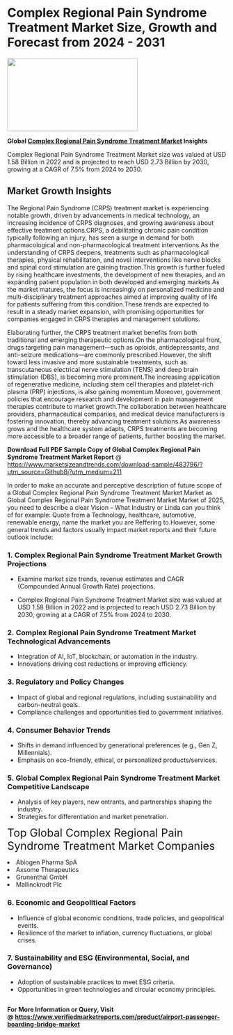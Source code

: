 <H1>Complex Regional Pain Syndrome Treatment Market Size, Growth and Forecast from 2024 - 2031</H1><img class="aligncenter size-medium wp-image-584254" src="https://thirdeyenews.in/wp-content/uploads/2024/09/Global-Market-Research-300x168.jpeg" alt="" width="300" height="168" /><p><strong>Global&nbsp;<a href="https://www.marketsizeandtrends.com/download-sample/483796/?utm_source=Github8j?utm_medium=211">Complex Regional Pain Syndrome Treatment Market</a> Insights</strong></p><p>Complex Regional Pain Syndrome Treatment Market size was valued at USD 1.58 Billion in 2022 and is projected to reach USD 2.73 Billion by 2030, growing at a CAGR of 7.5% from 2024 to 2030.</p><p><h2>Market Growth Insights</h2> <p>The Regional Pain Syndrome (CRPS) treatment market is experiencing notable growth, driven by advancements in medical technology, an increasing incidence of CRPS diagnoses, and growing awareness about effective treatment options.CRPS, a debilitating chronic pain condition typically following an injury, has seen a surge in demand for both pharmacological and non-pharmacological treatment interventions.As the understanding of CRPS deepens, treatments such as pharmacological therapies, physical rehabilitation, and novel interventions like nerve blocks and spinal cord stimulation are gaining traction.This growth is further fueled by rising healthcare investments, the development of new therapies, and an expanding patient population in both developed and emerging markets.As the market matures, the focus is increasingly on personalized medicine and multi-disciplinary treatment approaches aimed at improving quality of life for patients suffering from this condition.These trends are expected to result in a steady market expansion, with promising opportunities for companies engaged in CRPS therapies and management solutions.</p> <p>Elaborating further, the CRPS treatment market benefits from both traditional and emerging therapeutic options.On the pharmacological front, drugs targeting pain management—such as opioids, antidepressants, and anti-seizure medications—are commonly prescribed.However, the shift toward less invasive and more sustainable treatments, such as transcutaneous electrical nerve stimulation (TENS) and deep brain stimulation (DBS), is becoming more prominent.The increasing application of regenerative medicine, including stem cell therapies and platelet-rich plasma (PRP) injections, is also gaining momentum.Moreover, government policies that encourage research and development in pain management therapies contribute to market growth.The collaboration between healthcare providers, pharmaceutical companies, and medical device manufacturers is fostering innovation, thereby advancing treatment solutions.As awareness grows and the healthcare system adapts, CRPS treatments are becoming more accessible to a broader range of patients, further boosting the market.<p><span class=""><strong>Download Full PDF Sample Copy of Global Complex Regional Pain Syndrome Treatment Market Report</strong> @ <a href="https://www.marketsizeandtrends.com/download-sample/483796/?utm_source=Github8j?utm_medium=211" target="_blank">https://www.marketsizeandtrends.com/download-sample/483796/?utm_source=Github8j?utm_medium=211</a></span></p><p>In order to make an accurate and perceptive description of future scope of a Global&nbsp;Complex Regional Pain Syndrome Treatment Market Market as Global&nbsp;Complex Regional Pain Syndrome Treatment Market Market of 2025, you need to describe a clear Vision &ndash; What Industry or Linda can you think of for example: Quote from a Technology, healthcare, automotive, renewable energy, name the market you are Reffering to.However, some general trends and factors usually impact market reports and their future outlook include:</p><h3>1.&nbsp;<strong>Complex Regional Pain Syndrome Treatment Market Growth Projections</strong></h3><ul><li>Examine market size trends, revenue estimates and CAGR (Compounded Annual Growth Rate) projections.</li><li><p>Complex Regional Pain Syndrome Treatment Market size was valued at USD 1.58 Billion in 2022 and is projected to reach USD 2.73 Billion by 2030, growing at a CAGR of 7.5% from 2024 to 2030.</p></li></ul><h3>2.&nbsp;<strong>Complex Regional Pain Syndrome Treatment Market Technological Advancements</strong></h3><ul><li>Integration of AI, IoT, blockchain, or automation in the industry.</li><li>Innovations driving cost reductions or improving efficiency.</li></ul><h3>3.&nbsp;<strong>Regulatory and Policy Changes</strong></h3><ul><li>Impact of global and regional regulations, including sustainability and carbon-neutral goals.</li><li>Compliance challenges and opportunities tied to government initiatives.</li></ul><h3>4.&nbsp;<strong>Consumer Behavior Trends</strong></h3><ul><li>Shifts in demand influenced by generational preferences (e.g., Gen Z, Millennials).</li><li>Emphasis on eco-friendly, ethical, or personalized products/services.</li></ul><h3>5.&nbsp;<strong>Global Complex Regional Pain Syndrome Treatment Market Competitive Landscape</strong></h3><ul><li>Analysis of key players, new entrants, and partnerships shaping the industry.</li><li>Strategies for differentiation and market penetration.</li></ul><p data-pm-slice="1 1 []"><span style="color: inherit; font-family: inherit; font-size: 25px;">Top Global Complex Regional Pain Syndrome Treatment Market Companies</span></p><div class="" data-test-id=""><p><li>Abiogen Pharma SpA</li><li> Axsome Therapeutics</li><li> Grunenthal GmbH</li><li> Mallinckrodt Plc</li></p></div><h3>6.&nbsp;<strong>Economic and Geopolitical Factors</strong></h3><ul><li>Influence of global economic conditions, trade policies, and geopolitical events.</li><li>Resilience of the market to inflation, currency fluctuations, or global crises.</li></ul><h3>7.&nbsp;<strong>Sustainability and ESG (Environmental, Social, and Governance)</strong></h3><ul><li>Adoption of sustainable practices to meet ESG criteria.</li><li>Opportunities in green technologies and circular economy principles.</li></ul><h2><strong style="font-size: 14px;">For More Information or Query, Visit @&nbsp;</strong><a style="background-color: #ffffff; font-size: 14px;" href="https://www.marketsizeandtrends.com/report/complex-regional-pain-syndrome-treatment-market/" target="_blank">https://www.verifiedmarketreports.com/product/airport-passenger-boarding-bridge-market</a></h2>
